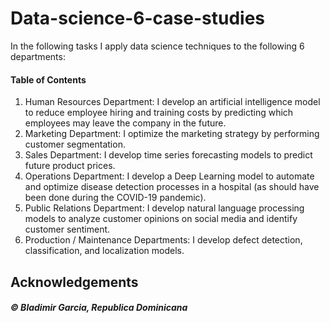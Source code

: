 # Data-science-6-case-studies

In the following tasks I apply data science techniques to the following 6 departments: 

#### Table of Contents
1. Human Resources Department: I develop an artificial intelligence model to reduce employee hiring and training costs by predicting which employees may leave the company in the future.
2. Marketing Department: I optimize the marketing strategy by performing customer segmentation.
3. Sales Department: I develop time series forecasting models to predict future product prices.
4. Operations Department: I develop a Deep Learning model to automate and optimize disease detection processes in a hospital (as should have been done during the COVID-19 pandemic).
5. Public Relations Department: I develop natural language processing models to analyze customer opinions on social media and identify customer sentiment.
6. Production / Maintenance Departments: I develop defect detection, classification, and localization models.

## Acknowledgements

##### © Bladimir Garcia, Republica Dominicana

